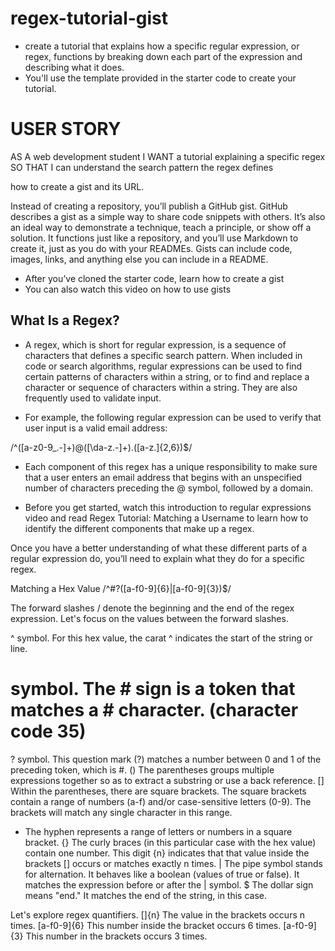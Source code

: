 # regex-tutorial-gist

* create a tutorial that explains how a specific regular expression, or regex, functions by breaking down each part of the expression and describing what it does. 
* You'll use the template provided in the starter code to create your tutorial.

# USER STORY
AS A web development student
I WANT a tutorial explaining a specific regex
SO THAT I can understand the search pattern the regex defines

how to create a gist and its URL.

Instead of creating a repository, you’ll publish a GitHub gist. GitHub describes a gist as a simple way to share code snippets with others. It’s also an ideal way to demonstrate a technique, teach a principle, or show off a solution. It functions just like a repository, and you’ll use Markdown to create it, just as you do with your READMEs. Gists can include code, images, links, and anything else you can include in a README.

* After you’ve cloned the starter code, learn how to create a gist
* You can also watch this video on how to use gists

## What Is a Regex?
* A regex, which is short for regular expression, is a sequence of characters that defines a specific search pattern. When included in code or search algorithms, regular expressions can be used to find certain patterns of characters within a string, or to find and replace a character or sequence of characters within a string. They are also frequently used to validate input.

* For example, the following regular expression can be used to verify that user input is a valid email address:

 /^([a-z0-9_\.-]+)@([\da-z\.-]+)\.([a-z\.]{2,6})$/

* Each component of this regex has a unique responsibility to make sure that a user enters an email address that begins with an unspecified number of characters preceding the @ symbol, followed by a domain.

* Before you get started, watch this introduction to regular expressions video and read Regex Tutorial: Matching a Username to learn how to identify the different components that make up a regex.

Once you have a better understanding of what these different parts of a regular expression do, you’ll need to explain what they do for a specific regex.
 
Matching a Hex Value 
/^#?([a-f0-9]{6}|[a-f0-9]{3})$/

The forward slashes / denote the beginning and the end of the regex expression. Let's focus on the values between the forward slashes. 

^ symbol. For this hex value, the carat ^ indicates the start of the string or line. 
# symbol. The # sign is a token that matches a # character. (character code 35)
? symbol. This question mark (?) matches a number between 0 and 1 of the preceding token, which is #. 
() The parentheses groups multiple expressions together so as to extract a substring or use a back reference. 
[] Within the parentheses, there are square brackets. The square brackets contain a range of numbers (a-f) and/or case-sensitive letters (0-9). The brackets will match any single character in this range.
- The hyphen represents a range of letters or numbers in a square bracket.
{} The curly braces (in this particular case with the hex value) contain one number. This digit {n} indicates that that value inside the brackets [] occurs or matches exactly n times. 
| The pipe symbol stands for alternation. It behaves like a boolean (values of true or false). It matches the expression before or after the | symbol.
$ The dollar sign means "end." It matches the end of the string, in this case. 

Let's explore regex quantifiers.
[]{n} The value in the brackets occurs n times.
[a-f0-9]{6} This number inside the bracket occurs 6 times. 
[a-f0-9]{3} This number in the brackets occurs 3 times.


